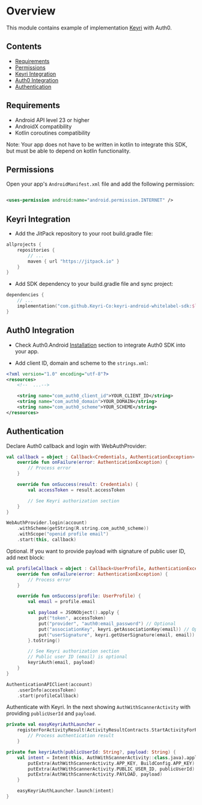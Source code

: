 # Overview

This module contains example of implementation [Keyri](https://keyri.com) with Auth0.

## Contents

* [Requirements](#Requirements)
* [Permissions](#Permissions)
* [Keyri Integration](#Keyri-Integration)
* [Auth0 Integration](#Auth0-Integration)
* [Authentication](#Authentication)

## Requirements

* Android API level 23 or higher
* AndroidX compatibility
* Kotlin coroutines compatibility

Note: Your app does not have to be written in kotlin to integrate this SDK, but must be able to
depend on kotlin functionality.

## Permissions

Open your app's `AndroidManifest.xml` file and add the following permission:

```xml

<uses-permission android:name="android.permission.INTERNET" />
```

## Keyri Integration

* Add the JitPack repository to your root build.gradle file:

```groovy
allprojects {
    repositories {
        // ...
        maven { url "https://jitpack.io" }
    }
}
```

* Add SDK dependency to your build.gradle file and sync project:

```kotlin
dependencies {
    // ...
    implementation("com.github.Keyri-Co:keyri-android-whitelabel-sdk:$latestKeyriVersion")
}
```

## Auth0 Integration

* Check Auth0.Android [Installation](https://github.com/auth0/Auth0.Android#installation) section to
  integrate Auth0 SDK into your app.

* Add client ID, domain and scheme to the `strings.xml`:

```xml
<?xml version="1.0" encoding="utf-8"?>
<resources>
    <!--  ...-->

    <string name="com_auth0_client_id">YOUR_CLIENT_ID</string>
    <string name="com_auth0_domain">YOUR_DOMAIN</string>
    <string name="com_auth0_scheme">YOUR_SCHEME</string>
</resources>
```

## Authentication

Declare Auth0 callback and login with WebAuthProvider:

```kotlin
val callback = object : Callback<Credentials, AuthenticationException> {
    override fun onFailure(error: AuthenticationException) {
        // Process error
    }

    override fun onSuccess(result: Credentials) {
        val accessToken = result.accessToken

        // See Keyri authorization section
    }
}

WebAuthProvider.login(account)
    .withScheme(getString(R.string.com_auth0_scheme))
    .withScope("openid profile email")
    .start(this, callback)
```

Optional. If you want to provide payload with signature of public user ID, add next block:

```kotlin
val profileCallback = object : Callback<UserProfile, AuthenticationException> {
    override fun onFailure(error: AuthenticationException) {
        // Process error
    }

    override fun onSuccess(profile: UserProfile) {
        val email = profile.email

        val payload = JSONObject().apply {
            put("token", accessToken)
            put("provider", "auth0:email_password") // Optional
            put("associationKey", keyri.getAssociationKey(email)) // Optional
            put("userSignature", keyri.getUserSignature(email, email)) // Optional
        }.toString()

        // See Keyri authorization section
        // Public user ID (email) is optional
        keyriAuth(email, payload)
    }
}

AuthenticationAPIClient(account)
    .userInfo(accessToken)
    .start(profileCallback)
```

Authenticate with Keyri. In the next showing `AuthWithScannerActivity` with providing
`publicUserId` and `payload`.

```kotlin
private val easyKeyriAuthLauncher =
    registerForActivityResult(ActivityResultContracts.StartActivityForResult()) {
        // Process authentication result
    }

private fun keyriAuth(publicUserId: String?, payload: String) {
    val intent = Intent(this, AuthWithScannerActivity::class.java).apply {
        putExtra(AuthWithScannerActivity.APP_KEY, BuildConfig.APP_KEY)
        putExtra(AuthWithScannerActivity.PUBLIC_USER_ID, publicUserId)
        putExtra(AuthWithScannerActivity.PAYLOAD, payload)
    }

    easyKeyriAuthLauncher.launch(intent)
}
```

